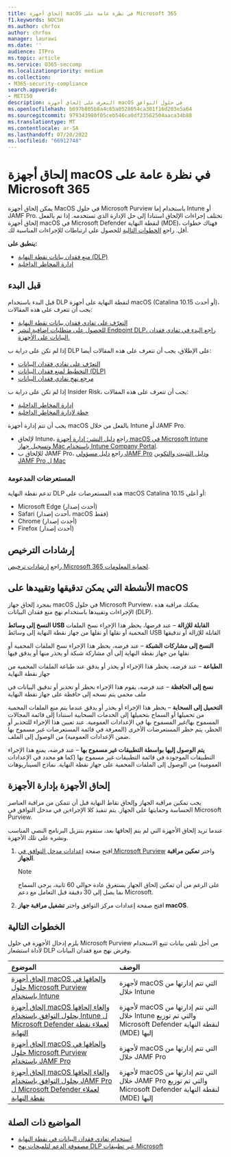 ```yaml
---
title: إلحاق أجهزة macOS في نظرة عامة على Microsoft 365
f1.keywords: NOCSH
ms.author: chrfox
author: chrfox
manager: laurawi
ms.date: ''
audience: ITPro
ms.topic: article
ms.service: O365-seccomp
ms.localizationpriority: medium
ms.collection:
- M365-security-compliance
search.appverid:
- MET150
description: التعرف على إلحاق أجهزة macOS في حلول التوافق
ms.openlocfilehash: b697b805b8a4c65a0528054ca301f16d203e5a64
ms.sourcegitcommit: 979343980f05ceb546ca0df23562504aaca34b88
ms.translationtype: MT
ms.contentlocale: ar-SA
ms.lasthandoff: 07/20/2022
ms.locfileid: "66912748"
---
```

# <a name="onboard-macos-devices-into-microsoft-365-overview"></a>إلحاق أجهزة macOS في نظرة عامة على Microsoft 365

يمكن إلحاق أجهزة MacOS في حلول Microsoft Purview باستخدام إما Intune أو JAMF Pro. تختلف إجراءات الإلحاق استنادا إلى حل الإدارة الذي تستخدمه. إذا تم بالفعل إلحاق أجهزة macOS في Microsoft Defender لنقطة النهاية (MDE)، فهناك خطوات أقل. راجع [الخطوات التالية](#next-steps) للحصول على ارتباطات للإجراءات المناسبة لك.

**ينطبق على:**

- [منع فقدان بيانات نقطة النهاية (DLP)](./endpoint-dlp-learn-about.md)
- [إدارة المخاطر الداخلية](insider-risk-management.md)

## <a name="before-you-begin"></a>قبل البدء

قبل البدء باستخدام DLP لنقطة النهاية على أجهزة macOS (Catalina 10.15 أو أحدث)، يجب أن تتعرف على هذه المقالات:

- [التعرّف على تفادي فقدان بيانات نقطة النهاية](endpoint-dlp-learn-about.md)
- [للحصول على متطلبات إضافية لنشر Endpoint DLP، راجع البدء في تفادي فقدان البيانات على الأجهزة.](endpoint-dlp-getting-started.md)

إذا لم تكن على دراية ب DLP على الإطلاق، يجب أن تتعرف على هذه المقالات أيضا:

- [التعرّف على تفادي فقدان البيانات](dlp-learn-about-dlp.md#learn-about-data-loss-prevention)
- [التخطيط لمنع فقدان البيانات (DLP)](dlp-overview-plan-for-dlp.md#plan-for-data-loss-prevention-dlp)
- [مرجع نهج تفادي فقدان البيانات](dlp-policy-reference.md#data-loss-prevention-policy-reference)

إذا لم تكن على دراية ب Insider Risk، يجب أن تتعرف على هذه المقالات:

 - [إدارة المخاطر الداخلية](insider-risk-management.md)
 - [خطة لإدارة المخاطر الداخلية](insider-risk-management-plan.md#plan-for-insider-risk-management)

يجب أن تتم إدارة أجهزة macOS بالفعل من خلال Intune أو JAMF Pro.
 
- لإلحاق Intune، راجع [دليل النشر: إدارة أجهزة macOS في Microsoft Intune](/mem/intune/fundamentals/deployment-guide-platform-macos) [وتسجيل جهاز Mac باستخدام Intune Company Portal](/mem/intune/user-help/enroll-your-device-in-intune-macos-cp). 
- للإلحاق ب JAMF Pro، راجع [دليل مسؤولي JAMF Pro](https://www.jamf.com/resources/product-documentation/jamf-pro-administrators-guide/) [ودليل التثبيت والتكوين JAMF Pro ل Mac](https://www.jamf.com/resources/product-documentation/jamf-pro-installation-guide-for-mac/)
<!--- Install the v95+ Edge browser on your macOS devices--> 

### <a name="supported-browsers"></a>المستعرضات المدعومة

تدعم نقطة النهاية DLP هذه المستعرضات على macOS Catalina 10.15 أو أعلى:

- Microsoft Edge (أحدث إصدار)
- Safari (أحدث إصدار، macOS فقط)
- Chrome (أحدث إصدار)
- Firefox (أحدث إصدار)

## <a name="licensing-guidance"></a>إرشادات الترخيص

راجع [إرشادات ترخيص Microsoft 365 لحماية المعلومات](/office365/servicedescriptions/microsoft-365-service-descriptions/microsoft-365-tenantlevel-services-licensing-guidance/microsoft-365-security-compliance-licensing-guidance#information-protection-data-loss-prevention-for-exchange-online-sharepoint-online-and-onedrive-for-business).

## <a name="activities-that-can-be-audited-and-restricted-on-macos"></a>الأنشطة التي يمكن تدقيقها وتقييدها على macOS 

بمجرد إلحاق جهاز macOS في حلول Microsoft Purview، يمكنك مراقبة هذه الإجراءات وتقييدها باستخدام نهج منع فقدان البيانات (DLP).

**النسخ إلى وسائط USB القابلة للإزالة** – عند فرضها، يحظر هذا الإجراء نسخ الملفات المحمية أو نقلها أو نقلها من جهاز نقطة النهاية إلى وسائط USB القابلة للإزالة أو تدقيقها 

**النسخ إلى مشاركات الشبكة** – عند فرضه، يحظر هذا الإجراء نسخ الملفات المحمية أو نقلها من جهاز نقطة النهاية إلى أي مشاركة شبكة أو يحذر منها أو يدقق فيها 

**الطباعة** – عند فرضه، يحظر هذا الإجراء أو يحذر أو يدقق عند طباعة الملفات المحمية من جهاز نقطة النهاية 

**نسخ إلى الحافظة** – عند فرضه، يقوم هذا الإجراء بحظر أو تحذير أو تدقيق البيانات في ملف محمي يتم نسخه إلى حافظة على جهاز نقطة النهاية 

**التحميل إلى السحابة** – يحظر هذا الإجراء أو يحذر أو يدقق عندما يتم منع الملفات المحمية من تحميلها أو السماح بتحميلها إلى الخدمات السحابية استنادا إلى قائمة المجالات المسموح بها/غير المسموح بها في الإعدادات العمومية. عند تعيين هذا الإجراء للتحذير أو الحظر، يتم حظر المستعرضات الأخرى (المعرفة في قائمة المستعرضات غير مسموح بها ضمن الإعدادات العمومية) من الوصول إلى الملف. 

**يتم الوصول إليها بواسطة التطبيقات غير مسموح بها** – عند فرضه، يمنع هذا الإجراء التطبيقات الموجودة في قائمة التطبيقات غير مسموح بها (كما هو محدد في الإعدادات العمومية) من الوصول إلى الملفات المحمية على جهاز نقطة النهاية. نماذج السيناريوهات 

## <a name="onboarding-devices-into-device-management"></a>إلحاق الأجهزة بإدارة الأجهزة

يجب تمكين مراقبة الجهاز وإلحاق نقاط النهاية قبل أن تتمكن من مراقبة العناصر الحساسة وحمايتها على الجهاز. يتم تنفيذ كلا الإجراءين في مدخل التوافق في Microsoft Purview.

عندما تريد إلحاق الأجهزة التي لم يتم إلحاقها بعد، ستقوم بتنزيل البرنامج النصي المناسب ونشره على تلك الأجهزة. <!--Follow the [Onboarding devices procedure](endpoint-dlp-getting-started.md#onboarding-devices).-->

<!--If you already have devices onboarded into [Microsoft Defender for Endpoint](/windows/security/threat-protection/), they will already appear in the managed devices list.-->

1. افتح صفحة [إعدادات مدخل التوافق في Microsoft Purview](https://compliance.microsoft.com)  واختر **تمكين مراقبة الجهاز**.

   > [!NOTE]
   > على الرغم من أن تمكين إلحاق الجهاز يستغرق عادة حوالي 60 ثانية، يرجى السماح بما يصل إلى 30 دقيقة قبل التعامل مع دعم Microsoft.

2. افتح صفحة إعدادات مركز التوافق واختر **تشغيل مراقبة جهاز macOS**.

## <a name="next-steps"></a>الخطوات التالية

يلزم إدخال الأجهزة في حلول Microsoft Purview من أجل تلقي بيانات تتبع الاستخدام لأداة استشعار DLP وفرض نهج منع فقدان البيانات. 

الموضوع | الوصف
:---|:---
|[إلحاق أجهزة macOS وإلحاقها في حلول Microsoft Purview باستخدام Intune](device-onboarding-offboarding-macos-intune.md)|لأجهزة macOS التي تتم إدارتها من خلال Intune
|[إلحاق أجهزة macOS وإلغاء إلحاقها بحلول التوافق باستخدام Intune ل Microsoft Defender لعملاء نقطة النهاية](device-onboarding-offboarding-macos-intune-mde.md) |لأجهزة macOS التي تتم إدارتها من خلال Intune والتي تم توزيع Microsoft Defender لنقطة النهاية (MDE) إليها
|[إلحاق أجهزة macOS وإلحاقها في حلول Microsoft Purview باستخدام JAMF Pro](device-onboarding-offboarding-macos-jamfpro.md) | لأجهزة macOS التي تتم إدارتها من خلال JAMF Pro
|[إلحاق أجهزة macOS وإلغاء إلحاقها بحلول التوافق باستخدام JAMF Pro ل Microsoft Defender لعملاء نقطة النهاية](device-onboarding-offboarding-macos-jamfpro-mde.md)|لأجهزة macOS التي تتم إدارتها من خلال JAMF Pro والتي تم توزيع Microsoft Defender لنقطة النهاية (MDE) إليها


## <a name="related-topics"></a>المواضيع ذات الصلة

- [استخدام تفادي فقدان البيانات في نقطة النهاية](endpoint-dlp-using.md#using-endpoint-data-loss-prevention)
- [مصفوفة الدعم لتلميحات نهج DLP عبر تطبيقات Microsoft](dlp-policy-tips-reference.md#support-matrix-for-dlp-policy-tips-across-microsoft-apps)
